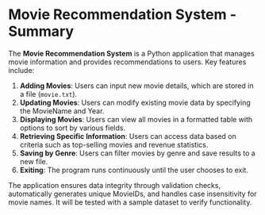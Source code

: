 # Movie Recommendation System - Summary

The **Movie Recommendation System** is a Python application that manages movie information and provides recommendations to users. Key features include:

1. **Adding Movies**: Users can input new movie details, which are stored in a file (`movie.txt`).
2. **Updating Movies**: Users can modify existing movie data by specifying the MovieName and Year.
3. **Displaying Movies**: Users can view all movies in a formatted table with options to sort by various fields.
4. **Retrieving Specific Information**: Users can access data based on criteria such as top-selling movies and revenue statistics.
5. **Saving by Genre**: Users can filter movies by genre and save results to a new file.
6. **Exiting**: The program runs continuously until the user chooses to exit.

The application ensures data integrity through validation checks, automatically generates unique MovieIDs, and handles case insensitivity for movie names. It will be tested with a sample dataset to verify functionality. 


